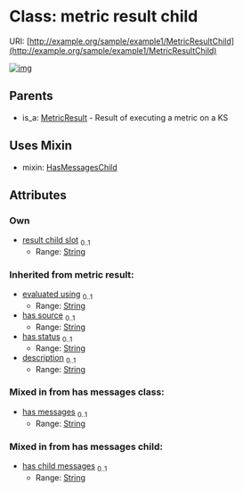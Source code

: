 
# Class: metric result child



URI: [http://example.org/sample/example1/MetricResultChild](http://example.org/sample/example1/MetricResultChild)


[![img](https://yuml.me/diagram/nofunky;dir:TB/class/[MetricResultChild&#124;result_child_slot:string%20%3F;has_child_messages:string%20%3F;evaluated_using(i):string%20%3F;has_source(i):string%20%3F;has_status(i):string%20%3F;description(i):string%20%3F;has_messages(i):string%20%3F]uses%20-.->[HasMessagesChild],[MetricResult]^-[MetricResultChild],[MetricResult],[HasMessagesChild])](https://yuml.me/diagram/nofunky;dir:TB/class/[MetricResultChild&#124;result_child_slot:string%20%3F;has_child_messages:string%20%3F;evaluated_using(i):string%20%3F;has_source(i):string%20%3F;has_status(i):string%20%3F;description(i):string%20%3F;has_messages(i):string%20%3F]uses%20-.->[HasMessagesChild],[MetricResult]^-[MetricResultChild],[MetricResult],[HasMessagesChild])

## Parents

 *  is_a: [MetricResult](MetricResult.md) - Result of executing a metric on a KS

## Uses Mixin

 *  mixin: [HasMessagesChild](HasMessagesChild.md)

## Attributes


### Own

 * [result child slot](result_child_slot.md)  <sub>0..1</sub>
     * Range: [String](types/String.md)

### Inherited from metric result:

 * [evaluated using](evaluated_using.md)  <sub>0..1</sub>
     * Range: [String](types/String.md)
 * [has source](has_source.md)  <sub>0..1</sub>
     * Range: [String](types/String.md)
 * [has status](has_status.md)  <sub>0..1</sub>
     * Range: [String](types/String.md)
 * [description](description.md)  <sub>0..1</sub>
     * Range: [String](types/String.md)

### Mixed in from has messages class:

 * [has messages](has_messages.md)  <sub>0..1</sub>
     * Range: [String](types/String.md)

### Mixed in from has messages child:

 * [has child messages](has_child_messages.md)  <sub>0..1</sub>
     * Range: [String](types/String.md)
